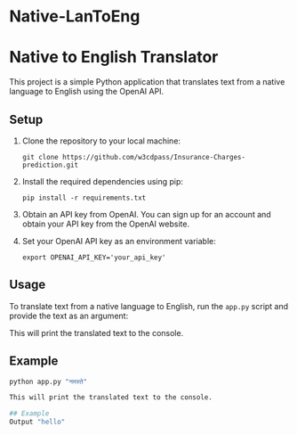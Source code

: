 ﻿# Native-LanToEng
# Native to English Translator

This project is a simple Python application that translates text from a native language to English using the OpenAI API.

## Setup

1. Clone the repository to your local machine:

    ```
    git clone https://github.com/w3cdpass/Insurance-Charges-prediction.git
    ```

2. Install the required dependencies using pip:

    ```
    pip install -r requirements.txt
    ```

3. Obtain an API key from OpenAI. You can sign up for an account and obtain your API key from the OpenAI website.

4. Set your OpenAI API key as an environment variable:

    ```
    export OPENAI_API_KEY='your_api_key'
    ```

## Usage

To translate text from a native language to English, run the `app.py` script and provide the text as an argument:


This will print the translated text to the console.

## Example

```bash
python app.py "नमस्ते"

This will print the translated text to the console.

## Example
Output "hello"
